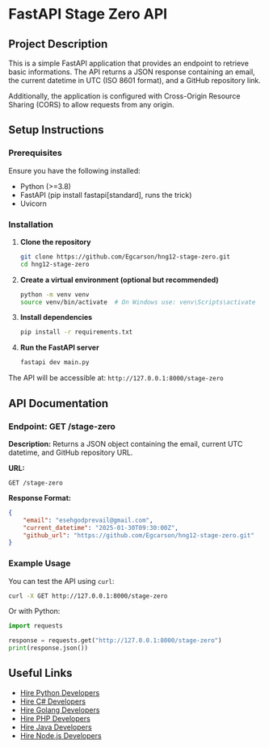 # FastAPI Stage Zero API

## Project Description
This is a simple FastAPI application that provides an endpoint to retrieve basic informations. The API returns a JSON response containing an email, the current datetime in UTC (ISO 8601 format), and a GitHub repository link.

Additionally, the application is configured with Cross-Origin Resource Sharing (CORS) to allow requests from any origin.

## Setup Instructions
### Prerequisites
Ensure you have the following installed:
- Python (>=3.8)
- FastAPI (pip install fastapi[standard], runs the trick)
- Uvicorn

### Installation
1. **Clone the repository**
   ```sh
   git clone https://github.com/Egcarson/hng12-stage-zero.git
   cd hng12-stage-zero
   ```

2. **Create a virtual environment (optional but recommended)**
   ```sh
   python -m venv venv
   source venv/bin/activate  # On Windows use: venv\Scripts\activate
   ```

3. **Install dependencies**
   ```sh
   pip install -r requirements.txt
   ```

4. **Run the FastAPI server**
   ```sh
   fastapi dev main.py
   ```

The API will be accessible at: `http://127.0.0.1:8000/stage-zero`

## API Documentation
### **Endpoint: GET /stage-zero**
**Description:** Returns a JSON object containing the email, current UTC datetime, and GitHub repository URL.

**URL:**
```
GET /stage-zero
```

**Response Format:**
```json
{
    "email": "esehgodprevail@gmail.com",
    "current_datetime": "2025-01-30T09:30:00Z",
    "github_url": "https://github.com/Egcarson/hng12-stage-zero.git"
}
```

### Example Usage
You can test the API using `curl`:
```sh
curl -X GET http://127.0.0.1:8000/stage-zero
```
Or with Python:
```python
import requests

response = requests.get("http://127.0.0.1:8000/stage-zero")
print(response.json())
```

## Useful Links
- [Hire Python Developers](https://hng.tech/hire/python-developers)
- [Hire C# Developers](https://hng.tech/hire/csharp-developers)
- [Hire Golang Developers](https://hng.tech/hire/golang-developers)
- [Hire PHP Developers](https://hng.tech/hire/php-developers)
- [Hire Java Developers](https://hng.tech/hire/java-developers)
- [Hire Node.js Developers](https://hng.tech/hire/nodejs-developers)

